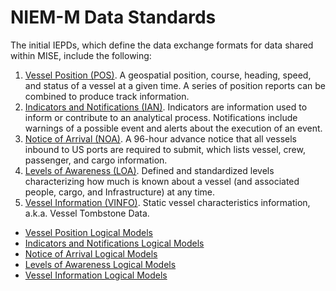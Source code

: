 <h1 class="with-tabs">NIEM-M Data Standards</h1>

<p>The initial IEPDs, which define the data exchange formats for data shared
	within MISE, include the following:</p>
<ol><li><a href="../position-3.2.iepd/">Vessel Position (POS)</a>. A
	geospatial position, course, heading, speed, and status of a vessel at a
	given time.  A series of position reports can be combined to produce track
	information.</li>
<li><a href="https://mise.mda.gov/drupal/sites/default/files/ian-3.2.iepd_.zip">Indicators
	and Notifications (IAN)</a>. Indicators are information used to inform or
	contribute to an analytical process.  Notifications include warnings of a
	possible event and alerts about the execution of an event. </li>
<li><a href="https://mise.mda.gov/drupal/sites/default/files/noa-3.2.iepd_.zip">Notice
	of Arrival (NOA)</a>. A 96-hour advance notice that all vessels inbound to
	US ports are required to submit, which lists vessel, crew, passenger, and
	cargo information.</li>
<li><a href="https://mise.mda.gov/drupal/sites/default/files/loa-3.2.iepd_.zip">Levels
	of Awareness (LOA)</a>. Defined and standardized levels characterizing how
	much is known about a vessel (and associated people, cargo, and
	Infrastructure) at any time.</li>
<li><a href="https://mise.mda.gov/drupal/sites/default/files/vinfo-3.2.iepd_.zip">Vessel
	Information (VINFO)</a>. Static vessel characteristics information, a.k.a.
	Vessel Tombstone Data. </li>
</ol></div></div></div>  <div id="book-navigation-21" class="book-navigation">
    <ul class="menu"><li class="first collapsed"><a href="/drupal/node/47">Vessel
    	Position Logical Models</a></li>
<li class="collapsed"><a href="/drupal/node/48">Indicators and Notifications
	Logical Models</a></li>
<li class="collapsed"><a href="/drupal/node/46">Notice of Arrival Logical
	Models</a></li>
<li class="collapsed"><a href="/drupal/node/45">Levels of Awareness Logical
	Models</a></li>
<li class="last collapsed"><a href="/drupal/node/84">Vessel Information
	Logical Models</a></li>
</ul>
